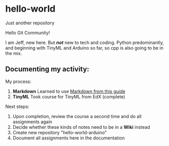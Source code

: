 # hello-world
Just another repository

Hello Git Community!

I am Jeff, new here. But __*not*__ new to tech and coding. Python predominantly, and beginning with TinyML and Arduino so far, so cpp is also going to be in the mix.

## Documenting my activity:

My process:

1. **Markdown** Learned to use [Markdown from this guide](https://guides.github.com/features/mastering-markdown/)
1. **TinyML** Took course for TinyML from EdX (complete)

Next steps:
1. Upon completion, review the course a second time and do all assignments again
1. Decide whether these kinds of notes need to be in a **Wiki** instead
1. Create new repository "hello-world-arduino"
1. Document all assignments here in the documentation

